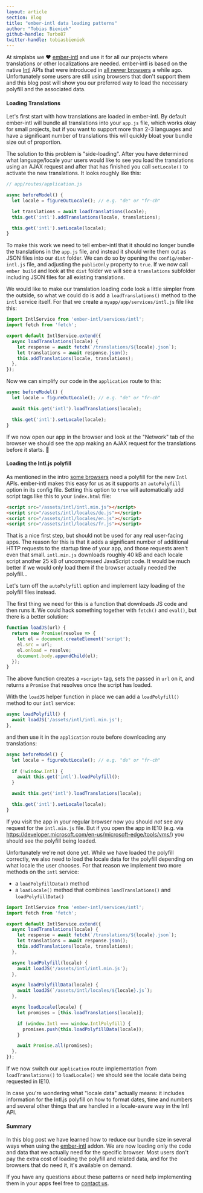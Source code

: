 ```yaml
---
layout: article
section: Blog
title: "ember-intl data loading patterns"
author: "Tobias Bieniek"
github-handle: Turbo87
twitter-handle: tobiasbieniek
---
```


At simplabs we ❤️ [ember-intl] and use it for all our projects where
translations or other localizations are needed. ember-intl is based on the
native [Intl] APIs that were introduced in [all newer browsers] a while ago.
Unfortunately some users are still using browsers that don't support them and
this blog post will show you our preferred way to load the necessary polyfill
and the associated data.

[ember-intl]: https://github.com/ember-intl/ember-intl
[Intl]: https://developer.mozilla.org/de/docs/Web/JavaScript/Reference/Global_Objects/Intl
[all newer browsers]: https://caniuse.com/#feat=internationalization

<!--break-->


#### Loading Translations

Let's first start with how translations are loaded in ember-intl. By default
ember-intl will bundle all translations into your `app.js` file, which works
okay for small projects, but if you want to support more than 2-3 languages and
have a significant number of translations this will quickly bloat your bundle
size out of proportion.

The solution to this problem is "side-loading". After you have determined what
language/locale your users would like to see you load the translations using an
AJAX request and after that has finished you call `setLocale()` to activate the
new translations. It looks roughly like this:

```js
// app/routes/application.js

async beforeModel() {
  let locale = figureOutLocale(); // e.g. "de" or "fr-ch"

  let translations = await loadTranslations(locale);
  this.get('intl').addTranslations(locale, translations);

  this.get('intl').setLocale(locale);
}
```

To make this work we need to tell ember-intl that it should no longer bundle
the translations in the `app.js` file, and instead it should write them out
as JSON files into our `dist` folder. We can do so by opening the
`config/ember-intl.js` file, and adjusting the `publicOnly` property to `true`.
If we now call `ember build` and look at the `dist` folder we will see a
`translations` subfolder including JSON files for all existing translations.

We would like to make our translation loading code look a little simpler from
the outside, so what we could do is add a `loadTranslations()` method to the
`intl` service itself. For that we create a `myapp/app/services/intl.js` file
like this:

```js
import IntlService from 'ember-intl/services/intl';
import fetch from 'fetch';

export default IntlService.extend({
  async loadTranslations(locale) {
    let response = await fetch(`/translations/${locale}.json`);
    let translations = await response.json();
    this.addTranslations(locale, translations);
  },
});
```

Now we can simplify our code in the `application` route to this: 

```js
async beforeModel() {
  let locale = figureOutLocale(); // e.g. "de" or "fr-ch"

  await this.get('intl').loadTranslations(locale);

  this.get('intl').setLocale(locale);
}
```

If we now open our app in the browser and look at the "Network" tab of the
browser we should see the app making an AJAX request for the translations
before it starts. 🎉


#### Loading the Intl.js polyfill

As mentioned in the intro [some browsers](https://caniuse.com/#feat=internationalization)
need a polyfill for the new `Intl` APIs. ember-intl makes this easy for us as
it supports an `autoPolyfill` option in its config file. Setting this option to
`true` will automatically add script tags like this to your `index.html` file:

```html
<script src="/assets/intl/intl.min.js"></script>
<script src="/assets/intl/locales/de.js"></script>
<script src="/assets/intl/locales/en.js"></script>
<script src="/assets/intl/locales/fr.js"></script>
```

That is a nice first step, but should not be used for any real user-facing
apps. The reason for this is that it adds a significant number of additional
HTTP requests to the startup time of your app, and those requests aren't even
that small. `intl.min.js` downloads roughly 40 kB and each locale script
another 25 kB of uncompressed JavaScript code. It would be much better if we
would only load them if the browser actually needed the polyfill...

Let's turn off the `autoPolyfill` option and implement lazy loading of the
polyfill files instead.

The first thing we need for this is a function that downloads JS code and then
runs it. We could hack something together with `fetch()` and `eval()`, but
there is a better solution:

```js
function loadJS(url) {
  return new Promise(resolve => {
    let el = document.createElement('script');
    el.src = url;
    el.onload = resolve;
    document.body.appendChild(el);
  });
}
```

The above function creates a `<script>` tag, sets the passed in `url` on it,
and returns a `Promise` that resolves once the script has loaded.

With the `loadJS` helper function in place we can add a `loadPolyfill()`
method to our `intl` service:

```js
async loadPolyfill() {
  await loadJS('/assets/intl/intl.min.js');
},
```

and then use it in the `application` route before downloading any translations:

```js
async beforeModel() {
  let locale = figureOutLocale(); // e.g. "de" or "fr-ch"
  
  if (!window.Intl) {
    await this.get('intl').loadPolyfill();
  }

  await this.get('intl').loadTranslations(locale);

  this.get('intl').setLocale(locale);
}
```

If you visit the app in your regular browser now you should *not* see any
request for the `intl.min.js` file. But if you open the app in IE10 (e.g. via
<https://developer.microsoft.com/en-us/microsoft-edge/tools/vms/>) you should
see the polyfill being loaded.

Unfortunately we're not done yet. While we have loaded the polyfill correctly,
we also need to load the locale data for the polyfill depending on what locale
the user chooses. For that reason we implement two more methods on the `intl`
service:
 
- a `loadPolyfillData()` method
- a `loadLocale()` method that combines `loadTranslations()` and `loadPolyfillData()`

```js
import IntlService from 'ember-intl/services/intl';
import fetch from 'fetch';

export default IntlService.extend({
  async loadTranslations(locale) {
    let response = await fetch(`/translations/${locale}.json`);
    let translations = await response.json();
    this.addTranslations(locale, translations);
  }, 

  async loadPolyfill(locale) {
    await loadJS('/assets/intl/intl.min.js');
  }, 

  async loadPolyfillData(locale) { 
    await loadJS(`/assets/intl/locales/${locale}.js`);
  },

  async loadLocale(locale) { 
    let promises = [this.loadTranslations(locale)];

    if (window.Intl === window.IntlPolyfill) {
      promises.push(this.loadPolyfillData(locale));
    }

    await Promise.all(promises);
  },
});
```

If we now switch our `application` route implementation from
`loadTranslations()` to `loadLocale()` we should see the locale data being
requested in IE10.

In case you're wondering what "locale data" actually means: it includes
information for the Intl.js polyfill on how to format dates, time and numbers
and several other things that are handled in a locale-aware way in the Intl API.


#### Summary

In this blog post we have learned how to reduce our bundle size in several ways
when using the [ember-intl] addon. We are now loading only the code and data
that we actually need for the specific browser. Most users don't pay the extra
cost of loading the polyfill and related data, and for the browsers that do
need it, it's available on demand.

If you have any questions about these patterns or need help implementing them
in your apps feel free to [contact us](https://simplabs.com/contact/).
